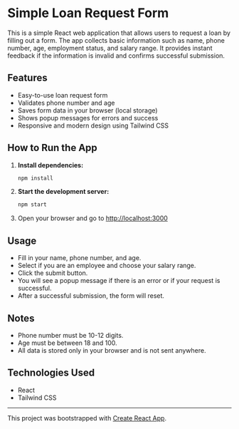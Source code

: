 # Simple Loan Request Form

This is a simple React web application that allows users to request a loan by filling out a form. The app collects basic information such as name, phone number, age, employment status, and salary range. It provides instant feedback if the information is invalid and confirms successful submission.

## Features

- Easy-to-use loan request form
- Validates phone number and age
- Saves form data in your browser (local storage)
- Shows popup messages for errors and success
- Responsive and modern design using Tailwind CSS

## How to Run the App

1. **Install dependencies:**
   ```bash
   npm install
   ```
2. **Start the development server:**
   ```bash
   npm start
   ```
3. Open your browser and go to [http://localhost:3000](http://localhost:3000)

## Usage

- Fill in your name, phone number, and age.
- Select if you are an employee and choose your salary range.
- Click the submit button.
- You will see a popup message if there is an error or if your request is successful.
- After a successful submission, the form will reset.

## Notes

- Phone number must be 10-12 digits.
- Age must be between 18 and 100.
- All data is stored only in your browser and is not sent anywhere.

## Technologies Used

- React
- Tailwind CSS

---

This project was bootstrapped with [Create React App](https://github.com/facebook/create-react-app).
